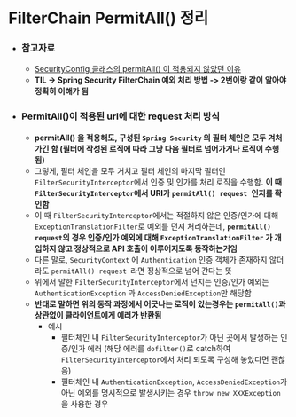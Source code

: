 # FilterChain PermitAll() 정리

- ### 참고자료

  - [SecurityConfig 클래스의 permitAll() 이 적용되지 않았던 이유](https://velog.io/@choidongkuen/Spring-Security-SecurityConfig-%ED%81%B4%EB%9E%98%EC%8A%A4%EC%9D%98-permitAll-%EC%9D%B4-%EC%A0%81%EC%9A%A9%EB%90%98%EC%A7%80-%EC%95%8A%EC%95%98%EB%8D%98-%EC%9D%B4%EC%9C%A0)
  - **TIL -> Spring Security FilterChain 예외 처리 방법 -> 2번이랑 같이 알아야 정확히 이해가 됨**

- ### PermitAll()이 적용된 url에 대한 request 처리 방식

  - **permitAll() 을 적용해도, 구성된 `Spring Security` 의 필터 체인은 모두 겨처가긴 함 (필터에 작성된 로직에 따라 그냥 다음 필터로 넘어가거나 로직이 수행 됨)**
  - 그렇게, 필터 체인을 모두 거치고 필터 체인의 마지막 필터인 `FilterSecurityInterceptor`에서 인증 및 인가를 처리 로직을 수행함. **이 때 `FilterSecurityInterceptor`에서 URI가 `permitAll() request `인지를 확인함** 
  - 이 때 `FilterSecurityInterceptor`에서는 적절하지 않은 인증/인가에 대해 `ExceptionTranslationFilter`로 예외를 던져 처리하는데, **`permitAll() request`의 경우 인증/인가 예외에 대해 `ExceptionTranslationFilter` 가 개입하지 않고 정상적으로 API 호출이 이루어지도록 동작하는거임**
  - 다른 말로, `SecurityContext` 에 `Authentication` 인증 객체가 존재하지 않더라도 `permitAll() request `라면 정상적으로 넘어 간다는 뜻
  - 위에서 말한  `FilterSecurityInterceptor`에서 던지는 인증/인가 예외는 `AuthenticationException` 과 `AccessDeniedException`만 해당함
  - **반대로 말하면 위의 동작 과정에서 어긋나는 로직이 있는경우는 `permitAll()`과 상관없이 클라이언트에게 에러가 반환됨**
    - 예시
      - 필터체인 내  `FilterSecurityInterceptor`가 아닌 곳에서 발생하는 인증/인가 에러 
        (해당 에러를 `dofilter()`로 catch하여 `FilterSecurityInterceptor`에서 처리 되도록 구성해 놓았다면 괜찮음)
      - 필터체인 내 `AuthenticationException`, `AccessDeniedException`가 아닌 예외를 명시적으로 발생시키는 경우 `throw new XXXException`을 사용한 경우
